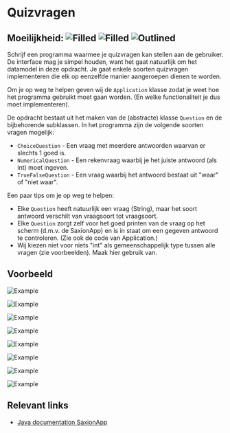 # Quizvragen
## Moeilijkheid: ![Filled](../resources/star-filled.svg) ![Filled](../resources/star-filled.svg) ![Outlined](../resources/star-outlined.svg) 
Schrijf een programma waarmee je quizvragen kan stellen aan de gebruiker. De interface mag je simpel houden, want het gaat 
natuurlijk om het datamodel in deze opdracht. Je gaat enkele soorten quizvragen implementeren die elk op eenzelfde manier 
aangeroepen dienen te worden.

Om je op weg te helpen geven wij de `Application` klasse zodat je weet hoe het programma gebruikt moet gaan worden. (En
welke functionaliteit je dus moet implementeren).

De opdracht bestaat uit het maken van de (abstracte) klasse `Question` en de bijbehorende subklassen. In het programma zijn 
de volgende soorten vragen mogelijk:
* `ChoiceQuestion` - Een vraag met meerdere antwoorden waarvan er slechts 1 goed is.
* `NumericalQuestion` - Een rekenvraag waarbij je het juiste antwoord (als int) moet ingeven.
* `TrueFalseQuestion` - Een vraag waarbij het antwoord bestaat uit "waar" of "niet waar".

Een paar tips om je op weg te helpen:
* Elke `Question` heeft natuurlijk een vraag (String), maar het soort antwoord verschilt van vraagsoort tot vraagsoort.
* Elke `Question` zorgt zelf voor het goed printen van de vraag op het scherm (d.m.v. de SaxionApp) en is in staat om een
  gegeven antwoord te controleren. (Zie ook de code van Application.)
* Wij kiezen niet voor niets "int" als gemeenschappelijk type tussen alle vragen (zie voorbeelden). Maak hier gebruik van.

## Voorbeeld

![Example](sample_output1.png)

![Example](sample_output2.png)

![Example](sample_output3.png)

![Example](sample_output4.png)

![Example](sample_output5.png)

![Example](sample_output6.png)

![Example](sample_output7.png)

![Example](sample_output8.png)

## Relevant links
* [Java documentation SaxionApp](https://saxionapp.hboictlab.nl/nl/saxion/app/SaxionApp.html)

